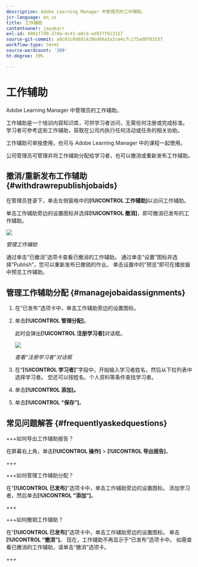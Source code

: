 ```yaml
---
description: Adobe Learning Manager 中管理员的工作辅助。
jcr-language: en_us
title: 工作辅助
contentowner: jayakarr
exl-id: 4881f7d0-27da-4c41-a8cd-ad937f913157
source-git-commit: a0c01c0d691429bd66a3a2ce4cfc175ad0703157
workflow-type: tm+mt
source-wordcount: '309'
ht-degree: 39%

---
```


# 工作辅助

Adobe Learning Manager 中管理员的工作辅助。

工作辅助是一个培训内容知识库，可供学习者访问，无需任何注册或完成标准。 学习者可参考这些工作辅助，获取在公司内执行任何活动或任务的相关协助。

工作辅助可单独使用，也可与 Adobe Learning Manager 中的课程一起使用。

公司管理员可管理并将工作辅助分配给学习者，也可以撤消或重新发布工作辅助。

## 撤消/重新发布工作辅助 {#withdrawrepublishjobaids}

在管理员登录下，单击左侧窗格中的&#x200B;**[!UICONTROL 工作辅助]**&#x200B;以访问工作辅助。

单击工作辅助旁边的设置图标并选择&#x200B;**[!UICONTROL 撤消]**，即可撤消已发布的工作辅助。

![](assets/withdraw-job-aids-admin.png)

*管理工作辅助*

通过单击“已撤消”选项卡查看已撤消的工作辅助。 通过单击“设置”图标并选择“Publish”，您可以重新发布已撤销的作业。 单击设置中的“预览”即可在播放器中预览工作辅助。

## 管理工作辅助分配 {#managejobaidassignments}

1. 在“已发布”选项卡中，单击工作辅助旁边的设置图标。


1. 单击&#x200B;**[!UICONTROL 管理分配]**。

   此时会弹出&#x200B;**[!UICONTROL 注册学习者]**&#x200B;对话框。

   ![](assets/enroll-learners-job-aids.png)

   *查看“注册学习者”对话框*

1. 在“**[!UICONTROL 学习者]**”字段中，开始输入学习者姓名，然后从下拉列表中选择学习者。 您还可以按姓名、个人资料等条件查找学习者。
1. 单击&#x200B;**[!UICONTROL 添加]。**
1. 单击&#x200B;**[!UICONTROL “保存”]**。

## 常见问题解答 {#frequentlyaskedquestions}

+++如何导出工作辅助报告？

在屏幕右上角，单击&#x200B;**[!UICONTROL 操作]** > **[!UICONTROL 导出报告]**。

+++

+++如何管理工作辅助分配？

在“**[!UICONTROL 已发布]**”选项卡中，单击工作辅助旁边的设置图标。 添加学习者，然后单击&#x200B;**[!UICONTROL “添加”]**。

+++

+++如何撤销工作辅助？

在“**[!UICONTROL 已发布]**”选项卡中，单击工作辅助旁边的设置图标。 单击&#x200B;**[!UICONTROL “撤消”]**。 现在，工作辅助不再显示于“已发布”选项卡中。 如需查看已撤消的工作辅助，请单击“撤消”选项卡。

+++
